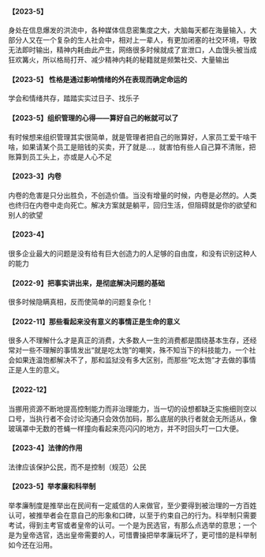 <!-- 1683516624419 -->
<!-- 碎碎念 #2 -->
<!-- 碎碎念 #2 的前言 -->
<!--  -->
<!-- Think -->

#### 【2023-5】

身处在信息爆发的洪流中，各种媒体信息密集度之大，大脑每天都在海量输入，大部分人又在一个复杂的生人社会中，相对上一辈人，有更加闭塞的社交环境，导致无法即时输出，精神内耗由此产生，网络很多时候就成了宣泄口，人血馒头被当成狂欢篝火，所以格局打开、减少精神内耗的秘籍就是频繁社交、大量输出


#### 【2023-5】 性格是通过影响情绪的外在表现而确定命运的
学会和情绪共存，踏踏实实过日子、找乐子


#### 【2023-5】组织管理的心得——算好自己的帐就可以了

有时候想来组织管理其实很简单，就是管理者把自己的账算好，人家员工爱干啥干啥，如果请某个员工是赔钱的买卖，开了就是…，就害怕有些人自己算不清账，把账算到员工头上，亦或是人心不足

#### 【2023-3】内卷

内卷的危害是只分出胜负，不创造价值。当没有增量的时候，内卷是必然的。人类也终归在内卷中走向死亡。解决方案就是躺平，回归生活，但阻碍就是你的欲望和别人的欲望

#### 【2023-4】

很多企业最大的问题是没有给有巨大创造力的人足够的自由度，和没有识别这种人的能力

#### 【2022-9】把事实讲出来，是彻底解决问题的基础
很多时候隐瞒真相，反而使简单的问题复杂化！

#### 【2022-11】那些看起来没有意义的事情正是生命的意义
很多人不理解什么才是真正的消费，大多数人一生的消费都是围绕基本生存，还经常对一些不理解的事情发出“就是吃太饱”的嘲笑，殊不知当下的科技能力，一个社会如果连温饱都解决不了，那和监狱没有多大区别，而那些“吃太饱”才去做的事情正是人生的意义。

#### 【2022-12】
当挪用资源不断地提高控制能力而非治理能力，当一切的设想都缺乏实施细则空以口号，当执行者不会讨论沟通只会效仿加码，那么底层的执行者就会无所适从，像玻璃罩中无数的苍蝇一样撞向看起来亮闪闪的地方，并不时回头叮一口大便。

#### 【2023-4】法律的作用
法律应该保护公民，而不是控制（规范）公民

#### 【2023-5】举孝廉和科举制
举孝廉制度是推举出在民间有一定威信的人来做官，至少要得到被治理的一方百姓认可，被推举者会在意自己的形象和口碑，以至于约束自己的行为。科举制只需要考试，得到主考官或者皇帝的认可。一个是为民选官，有那么点选举的意思；一个是为皇帝选官，选出皇帝需要的人，可惜曹操把举孝廉玩坏了，更可惜的是科举制如今还在沿用。